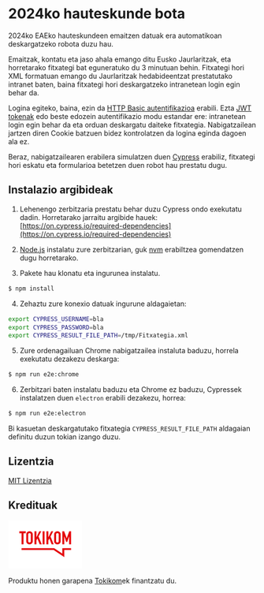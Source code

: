 # 2024ko hauteskunde bota

2024ko EAEko hauteskundeen emaitzen datuak era automatikoan deskargatzeko robota duzu hau.

Emaitzak, kontatu eta jaso ahala emango ditu Eusko Jaurlaritzak, eta horretarako fitxategi bat eguneratuko du 3 minutuan behin. Fitxategi hori XML formatuan emango du Jaurlaritzak hedabideentzat prestatutako intranet baten, baina fitxategi hori deskargatzeko intranetean login egin behar da.

Logina egiteko, baina, ezin da [HTTP Basic autentifikazioa](https://developer.mozilla.org/en-US/docs/Web/HTTP/Authentication) erabili. Ezta [JWT tokenak](https://jwt.io) edo beste edozein autentifikazio modu estandar ere: intranetean login egin behar da eta orduan deskargatu daiteke fitxategia. Nabigatzailean jartzen diren Cookie batzuen bidez kontrolatzen da logina eginda dagoen ala ez.

Beraz, nabigatzailearen erabilera simulatzen duen [Cypress](https://cypress.io) erabiliz, fitxategi hori eskatu eta formularioa betetzen duen robot hau prestatu dugu.

## Instalazio argibideak

1. Lehenengo zerbitzaria prestatu behar duzu Cypress ondo exekutatu dadin. Horretarako jarraitu argibide hauek: [https://on.cypress.io/required-dependencies](https://on.cypress.io/required-dependencies)

2. [Node.js](https://nodejs.org/en) instalatu zure zerbitzarian, guk [nvm](https://github.com/nvm-sh/nvm?tab=readme-ov-file#installing-and-updating) erabiltzea gomendatzen dugu horretarako.

3. Pakete hau klonatu eta ingurunea instalatu.

```sh
$ npm install
```

4. Zehaztu zure konexio datuak ingurune aldagaietan:

```sh
export CYPRESS_USERNAME=bla
export CYPRESS_PASSWORD=bla
export CYPRESS_RESULT_FILE_PATH=/tmp/Fitxategia.xml
```

5. Zure ordenagailuan Chrome nabigatzailea instaluta baduzu, horrela exekutatu dezakezu deskarga:

```sh
$ npm run e2e:chrome
```

6. Zerbitzari baten instalatu baduzu eta Chrome ez baduzu, Cypressek instalatzen duen `electron` erabili dezakezu, horrea:

```sh
$ npm run e2e:electron
```

Bi kasuetan deskargatutako fitxategia `CYPRESS_RESULT_FILE_PATH` aldagaian definitu duzun tokian izango duzu.

## Lizentzia

[MIT Lizentzia](./LICENSE)

## Kredituak

![tokikom](./assets/tokikom.png)

Produktu honen garapena [Tokikom](https://tokikom.eus)ek finantzatu du.
